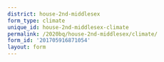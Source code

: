 ```yaml
---
district: house-2nd-middlesex
form_type: climate
unique_id: house-2nd-middlesex-climate
permalink: /2020bq/house-2nd-middlesex/climate/
form_id: '201705916871054'
layout: form
---
```

